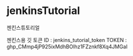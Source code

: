 # jenkinsTutorial
젠킨스튜토리얼

젠킨스용 깃 토큰
ID : jenkins_tutorial_token
TOKEN : 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
